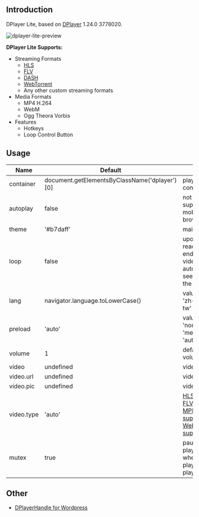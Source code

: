 ## Introduction
DPlayer Lite, based on [DPlayer](https://github.com/MoePlayer/DPlayer) 1.24.0 3778020.

![dplayer-lite-preview](https://user-images.githubusercontent.com/6196903/33885965-eed74a92-df7f-11e7-9a18-d8e53b522c3f.png)

**DPlayer Lite Supports:**

- Streaming Formats
	- [HLS](https://github.com/video-dev/hls.js)
	- [FLV](https://github.com/Bilibili/flv.js)
	- [DASH](https://github.com/Dash-Industry-Forum/dash.js)
	- [WebTorrent](https://github.com/webtorrent/webtorrent)
	- Any other custom streaming formats
- Media Formats
	- MP4 H.264
	- WebM
	- Ogg Theora Vorbis
- Features
	- Hotkeys
	- Loop Control Button

## Usage

Name|Default|Note
----|-------|----
container | document.getElementsByClassName('dplayer')[0] | player container
autoplay | false | not supported in mobile browsers
theme | '#b7daff' | main color
loop | false | upon reaching the end of the video, automatically seek back to the start
lang | navigator.language.toLowerCase() | values: 'en', 'zh-cn', 'zh-tw'
preload | 'auto' | values: 'none', 'metadata', 'auto'
volume | 1 | default volume
video | undefined | video info
video.url | undefined | video link
video.pic | undefined | video poster
video.type | 'auto' | [HLS support](http://dplayer.js.org/docs/#/?id=hls-support) [FLV support](http://dplayer.js.org/docs/#/?id=flv-support) [MPEG DASH support](http://dplayer.js.org/docs/#/?id=mpeg-dash-support) [WebTorrent support](http://dplayer.js.org/docs/#/?id=webtorrent-support)
mutex | true | pause other players when this player start play

## Other

- [DPlayerHandle for Wordpress](https://github.com/kn007/DPlayerHandle)

